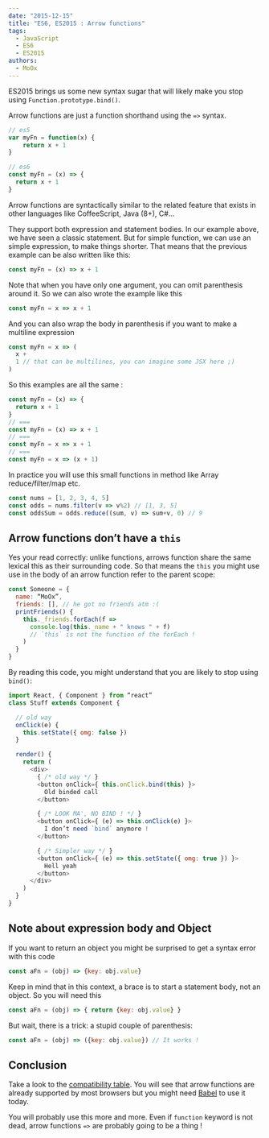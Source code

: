 ```yaml
---
date: "2015-12-15"
title: "ES6, ES2015 : Arrow functions"
tags:
  - JavaScript
  - ES6
  - ES2015
authors:
  - MoOx
---
```


ES2015 brings us some new syntax sugar that will likely make you stop using
``Function.prototype.bind()``.

Arrow functions are just a function shorthand using the `=>` syntax.

```js
// es5
var myFn = function(x) {
    return x + 1
}

// es6
const myFn = (x) => {
  return x + 1
}
```

Arrow functions are syntactically similar to the related feature that exists in
other languages like CoffeeScript, Java (8+), C#…

They support both expression and statement bodies.
In our example above, we have seen a classic statement.
But for simple function, we can use an simple expression, to make things shorter.
That means that the previous example can be also written like this:

```js
const myFn = (x) => x + 1
```

Note that when you have only one argument, you can omit parenthesis around it.
So we can also wrote the example like this

```js
const myFn = x => x + 1
```

And you can also wrap the body in parenthesis if you want to make a multiline expression

```js
const myFn = x => (
  x +
  1 // that can be multilines, you can imagine some JSX here ;)
)
```

So this examples are all the same :

```js
const myFn = (x) => {
  return x + 1
}
// ===
const myFn = (x) => x + 1
// ===
const myFn = x => x + 1
// ===
const myFn = x => (x + 1)
```

In practice you will use this small functions in method like Array
reduce/filter/map etc.

```js
const nums = [1, 2, 3, 4, 5]
const odds = nums.filter(v => v%2) // [1, 3, 5]
const oddsSum = odds.reduce((sum, v) => sum+v, 0) // 9
```

## Arrow functions don’t have a `this`

Yes your read correctly: unlike functions, arrows function share the same lexical this as their surrounding code.
So that means the `this` you might use use in the body of an arrow function refer to the parent scope:

```js
const Someone = {
  name: “MoOx”,
  friends: [], // he got no friends atm :(
  printFriends() {
    this._friends.forEach(f =>
      console.log(this._name + " knows " + f)
      // `this` is not the function of the forEach !
    )
  }
}
```

By reading this code, you might understand that you are likely to stop using
``bind()``:

```js
import React, { Component } from “react”
class Stuff extends Component {

  // old way
  onClick(e) {
    this.setState({ omg: false })
  }

  render() {
    return (
      <div>
        { /* old way */ }
        <button onClick={ this.onClick.bind(this) }>
          Old binded call
        </button>

        { /* LOOK MA', NO BIND ! */ }
        <button onClick={ (e) => this.onClick(e) }>
          I don’t need `bind` anymore !
        </button>

        { /* Simpler way */ }
        <button onClick={ (e) => this.setState({ omg: true }) }>
          Hell yeah
        </button>
      </div>
    )
  }
}
```

## Note about expression body and Object

If you want to return an object you might be surprised to get a syntax error
with this code

```js
const aFn = (obj) => {key: obj.value}
```

Keep in mind that in this context, a brace is to start a statement body, not an
object.
So you will need this

```js
const aFn = (obj) => { return {key: obj.value} }
```

But wait, there is a trick: a stupid couple of parenthesis:

```js
const aFn = (obj) => ({key: obj.value}) // It works !
```

## Conclusion

Take a look to the
[compatibility table](https://kangax.github.io/compat-table/es6/#test-arrow_functions).
You will see that arrow functions are already supported by most browsers but you
might need [Babel](http://babeljs.io) to use it today.

You will probably use this more and more.
Even if `function` keyword is not dead, arrow functions `=>` are probably
going to be a thing !
